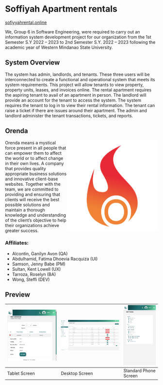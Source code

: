 # Soffiyah Apartment rentals
[sofiyyahrental.online](http://sofiyyahrental.online)

We, Group 6 in Software Engineering, were required to carry out an information system development project for our organization from the 1st Semester S.Y 2022 – 2023 to 2nd Semester S.Y. 2022 – 2023 following the academic year of Western Mindanao State University.

## System Overview
The system has admin, landlords, and tenants. These three users will be interconnected to create a functional and operational system that meets its system requirements. This project will allow tenants to view property, property units, leases, and invoices online. The rental apartment requires the aspiring tenant to avail of an apartment in person. The landlord will provide an account for the tenant to access the system. The system requires the tenant to log in to view their rental information. The tenant can raise a ticket if there are issues around their apartment. The admin and landlord administer the tenant transactions, tickets, and reports.

## Orenda  
<img align="right" width="300" height="300" alt="Company Logo" src="orenda-icon.png">

Orenda means a mystical force present in all people that can empower them to affect the world or to affect change in their own lives. A company that provides quality appropriate business solutions and innovative client-base websites. Together with the team, we are committed to providing and ensuring that clients will receive the best possible solutions and maintain a thorough knowledge and understanding of the client’s objective to help their organizations achieve greater success.

### Affiliates:
- Alcontin, Ganilyn Avon (QA)
- Abdulhamid, Fatima Dhoevia Racquiza (UI)
- Samson, Jenny Babe (PM)
- Sultan, Kent Lowell (UX)
- Tarroza, Roselyn (BA)
- Wong, Steffi (DEV)


## Preview 
| ![Tablet Screen](Screenshot%202023-10-01%20101420.png "Tablet Screen") | ![Desktop Screen](Screenshot%202023-10-01%20101037.png "Desktop Screen") | ![Standard Phone Screen](Screenshot%202023-10-01%20101551.png "Standard Phone Screen") |
| --- | --- | --- |
| Tablet Screen | Desktop Screen | Standard Phone Screen |


